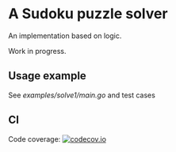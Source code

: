 # A Sudoku puzzle solver

An implementation based on logic.

Work in progress.

## Usage example

See _examples/solve1/main.go_ and test cases

## CI

Code coverage: [![codecov.io](https://codecov.io/github/jjhoo/go-sudoku/coverage.svg?branch=master)](https://codecov.io/github/jjhoo/go-sudoku?branch=master)
